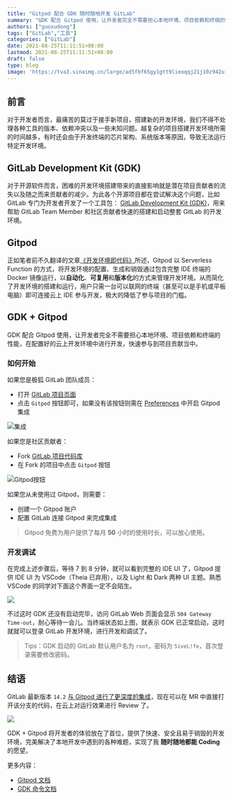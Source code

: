 ```yaml
---
title: "Gitpod 配合 GDK 随时随地开发 GitLab"
summary: "GDK 配合 Gitpod 使用，让开发者完全不需要担心本地环境、项目依赖和终端的性能，在配置好的云上开发环境中进行开发，快速参与到项目贡献当中。"
authors: ["guoxudong"]
tags: ["GitLab","工具"]
categories: ["GitLab"]
date: 2021-08-25T11:11:51+08:00
lastmod: 2021-08-25T11:11:51+08:00
draft: false
type: blog
image: 'https://tva3.sinaimg.cn/large/ad5fbf65gy1gtt9lieoqqj21j10z942u.jpg'
---
```

## 前言

对于开发者而言，最痛苦的莫过于接手新项目，搭建新的开发环境，我们不得不处理各种工具的版本、依赖冲突以及一些未知问题。越复杂的项目搭建开发环境所需的时间越多，有时还会由于开发终端的芯片架构、系统版本等原因，导致无法运行特定开发环境。

## GitLab Development Kit (GDK)

对于开源软件而言，困难的开发环境搭建带来的直接影响就是潜在项目贡献者的流失以及随之而来贡献者的减少。为此各个开源项目都在尝试解决这个问题，比如 GitLab 专门为开发者开发了一个工具包： [GitLab Development Kit (GDK)](https://gitlab.com/gitlab-org/gitlab-development-kit/-/tree/main)，用来帮助 GitLab  Team Member 和社区贡献者快速的搭建和启动整套 GitLab 的开发环境。

## Gitpod

正如笔者前不久翻译的文章[《开发环境即代码》](https://guoxudong.io/post/dev-env-as-code/)所述，Gitpod 以 Serverless Function 的方式，将开发环境的配置、生成和销毁通过包含完整 IDE 终端的 Docker 镜像运行，以**自动化**、**可复用**和**版本化**的方式来管理开发环境。从而简化了开发环境的搭建和运行，用户只需一台可以联网的终端（甚至可以是手机或平板电脑）即可连接云上 IDE 参与开发，极大的降低了参与项目的门槛。

## GDK + Gitpod

GDK 配合 Gitpod 使用，让开发者完全不需要担心本地环境、项目依赖和终端的性能，在配置好的云上开发环境中进行开发，快速参与到项目贡献当中。

### 如何开始

如果您是极狐 GitLab 团队成员：

- 打开 [GitLab 项目页面](https://gitlab.com/gitlab-jh/gitlab)
- 点击 `Gitpod` 按钮即可，如果没有该按钮则需在 [Preferences](https://gitlab.com/-/profile/preferences) 中开启 Gitpod 集成

![集成](https://tvax3.sinaimg.cn/large/ad5fbf65gy1gtt7hqt9stj21lk0da76v.jpg)

如果您是社区贡献者：

- Fork [GitLab 项目代码库](https://gitlab.com/gitlab-jh/gitlab)
- 在 Fork 的项目中点击 `Gitpod` 按钮

![Gitpod按钮](https://tvax3.sinaimg.cn/large/ad5fbf65gy1gtt7d5y8hbj22xs1fu4qp.jpg)

如果您从未使用过 Gitpod，则需要：

- 创建一个 Gitpod 账户
- 配置 GitLab 连接 Gitpod 来完成集成

> Gitpod 免费为用户提供了每月 **50** 小时的使用时长，可以放心使用。

### 开发调试

在完成上述步骤后，等待 7 到 8 分钟，就可以看到完整的 IDE UI 了，Gitpod 提供 IDE UI 为 VSCode（Theia 已弃用），以及 Light 和 Dark 两种 UI 主题。熟悉 VSCode 的同学对下面这个界面一定不会陌生。

![](https://tva1.sinaimg.cn/large/ad5fbf65gy1gtt8lhsemyj216o0mjdun.jpg)

不过这时 GDK 还没有启动完毕，访问 GitLab Web 页面会显示 `504 Gateway Time-out`，耐心等待一会儿。当终端状态如上图，就表示 GDK 已正常启动，这时就就可以登录 GitLab 开发环境，进行开发和调试了。

> Tips：GDK 启动的 GitLab 默认用户名为 `root`，密码为 `5iveL!fe`，首次登录需要修改密码。

## 结语

GitLab 最新版本 `14.2` [与 Gitpod 进行了更深度的集成](https://about.gitlab.com/releases/2021/08/22/gitlab-14-2-released/#launch-a-preconfigured-gitpod-workspace-from-a-merge-request)，现在可以在 MR 中直接打开该分支的代码，在云上对运行效果进行 Review 了。

![](https://tva4.sinaimg.cn/large/ad5fbf65gy1gtt96u0pzgj21d90hgjxp.jpg)

GDK + Gitpod 将开发者的体验放在了首位，提供了快速、安全且易于销毁的开发环境，完美解决了本地开发中遇到的各种难题，实现了我 **随时随地都能 Coding** 的愿望。

更多内容：

- [Gitpod 文档](https://www.gitpod.io/docs/)
- [GDK 命令文档](https://gitlab.com/gitlab-org/gitlab-development-kit/-/blob/main/doc/gdk_commands.md)